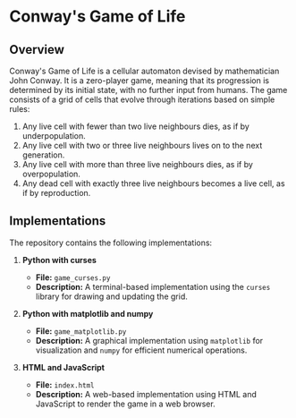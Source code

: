 # Conway's Game of Life


## Overview

Conway's Game of Life is a cellular automaton devised by mathematician John Conway. It is a zero-player game, meaning that its progression is determined by its initial state, with no further input from humans. The game consists of a grid of cells that evolve through iterations based on simple rules:
1. Any live cell with fewer than two live neighbours dies, as if by underpopulation.
2. Any live cell with two or three live neighbours lives on to the next generation.
3. Any live cell with more than three live neighbours dies, as if by overpopulation.
4. Any dead cell with exactly three live neighbours becomes a live cell, as if by reproduction.

## Implementations

The repository contains the following implementations:

1. **Python with curses**  
   - **File:** `game_curses.py`  
   - **Description:** A terminal-based implementation using the `curses` library for drawing and updating the grid.

2. **Python with matplotlib and numpy**  
   - **File:** `game_matplotlib.py`  
   - **Description:** A graphical implementation using `matplotlib` for visualization and `numpy` for efficient numerical operations.

3. **HTML and JavaScript**  
   - **File:** `index.html`  
   - **Description:** A web-based implementation using HTML and JavaScript to render the game in a web browser.


